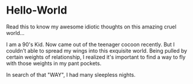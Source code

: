 # Hello-World
Read this to know my awesome idiotic thoughts on this amazing cruel world...


  I am a 90's Kid. Now came out of the teenager cocoon recently. But I couldn't able to spread my wings into this exquisite world. 
Being pulled by certain weights of relationship, I realized it's important to find a way to fly with those weights in my pant pockets.

  In search of that "WAY", I had many sleepless nights. 
